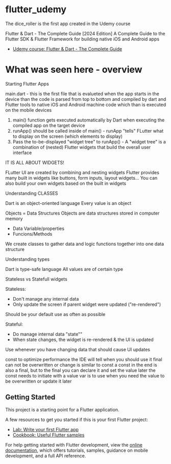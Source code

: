 # flutter_udemy

The dice_roller is the first app created in the Udemy course

Flutter & Dart - The Complete Guide [2024 Edition]
A Complete Guide to the Flutter SDK &amp; Flutter Framework for building native iOS and Android apps
- [Udemy course: Flutter & Dart - The Complete Guide](https://www.udemy.com/course/learn-flutter-dart-to-build-ios-android-apps/?couponCode=ACCAGE0923)

# What was seen here - overview

Starting Flutter Apps

main.dart - this is the first file that is evalueted when the app starts in the device
than the code is parsed from top to bottom and compiled by dart and Flutter tools to native iOS and Android machine code
which than is executed on the mobile devices

1. main() function gets executed automatically by Dart when executing the compiled app on the target device
2. runApp() should be called inside of main() - runApp "tells" FLutter what to display on the screen (which elements to display)
3. Pass the to-be-displayed "widget tree" to runApp() - A "widget tree" is a combination of (nested) Flutter widgets that build the overall user interface

IT IS ALL ABOUT WIDGETS!

FLutter UI are created by combining and nesting widgets
Flutter provides many built in widgets like buttons, form inputs, layout widgets...
You can also build your own widgets based on the built in widgets

Understanding CLASSES

Dart is an object-oriented language
Every value is an object

Objects = Data Structures
Objects are data structures stored in computer memory
- Data Variable/properties
- Funcions/Methods

We create classes to gather data and logic functions together into one data structure

Understanding types

Dart is type-safe language
All values are of certain type

Stateless vs Statefull widgets

Stateless: 
- Don't manage any internal data
- Only update the screen if parent widget were updated ("re-rendered")

Should be your default use as often as possible

Stateful:
- Do manage internal data "state""
- When state changes, the widget is re-rendered & the UI is updated

Use whenever you have changing data that should cause UI updates

const to optimize performance the IDE will tell when you should use it
final can not be overwritten or change is similar to const a const in the end is also a final, but to the final you can declare it and set the value later the const needs to initiate with a value
var is to use when you need the value to be overwritten or update it later

## Getting Started

This project is a starting point for a Flutter application.

A few resources to get you started if this is your first Flutter project:

- [Lab: Write your first Flutter app](https://docs.flutter.dev/get-started/codelab)
- [Cookbook: Useful Flutter samples](https://docs.flutter.dev/cookbook)

For help getting started with Flutter development, view the
[online documentation](https://docs.flutter.dev/), which offers tutorials,
samples, guidance on mobile development, and a full API reference.
